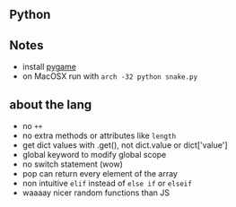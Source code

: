 ## Python

## Notes
  - install [pygame](http://www.pygame.org/download.shtml)
  - on MacOSX run with `arch -32 python snake.py`

## about the lang
  - no `++`
  - no extra methods or attributes like `length`
  - get dict values with .get(), not dict.value or dict['value']
  - global keyword to modify global scope
  - no switch statement (wow)
  - pop can return every element of the array
  - non intuitive `elif` instead of `else if` or `elseif`
  - waaaay nicer random functions than JS
